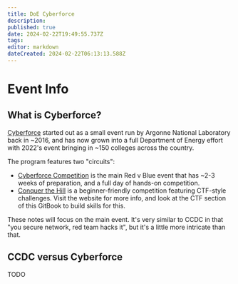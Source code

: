 ```yaml
---
title: DoE Cyberforce
description: 
published: true
date: 2024-02-22T19:49:55.737Z
tags: 
editor: markdown
dateCreated: 2024-02-22T06:13:13.588Z
---
```


# Event Info
## What is Cyberforce?
[Cyberforce](https://cyberforce.energy.gov/) started out as a small event run by Argonne National Laboratory back in ~2016, and has now grown into a full Department of Energy effort with 2022's event bringing in ~150 colleges across the country.

The program features two "circuits":
- [Cyberforce Competition](https://cyberforce.energy.gov/cyberforce-competition/) is the main Red v Blue event that has ~2-3 weeks of preparation, and a full day of hands-on competition.
- [Conquer the Hill](https://cyberforce.energy.gov/conquer-the-hill/) is a beginner-friendly competition featuring CTF-style challenges. Visit the website for more info, and look at the CTF section of this GitBook to build skills for this.

These notes will focus on the main event. It's very similar to CCDC in that "you secure network, red team hacks it", but it's a little more intricate than that.

## CCDC versus Cyberforce
TODO


